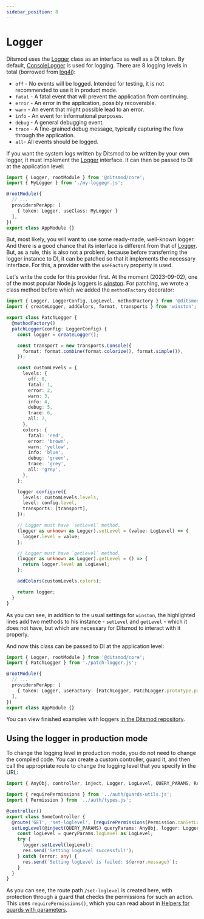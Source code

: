 ```yaml
---
sidebar_position: 8
---
```


# Logger

Ditsmod uses the [Logger][100] class as an interface as well as a DI token. By default, [ConsoleLogger][101] is used for logging. There are 8 logging levels in total (borrowed from [log4j][102]):

- `off` - No events will be logged. Intended for testing, it is not recommended to use it in product mode.
- `fatal` - A fatal event that will prevent the application from continuing.
- `error` - An error in the application, possibly recoverable.
- `warn` - An event that might possible lead to an error.
- `info` - An event for informational purposes.
- `debug` - A general debugging event.
- `trace` - A fine-grained debug message, typically capturing the flow through the application.
- `all`- All events should be logged.

If you want the system logs written by Ditsmod to be written by your own logger, it must implement the [Logger][100] interface. It can then be passed to DI at the application level:

```ts
import { Logger, rootModule } from '@ditsmod/core';
import { MyLogger } from './my-loggegr.js';

@rootModule({
  // ...
  providersPerApp: [
    { token: Logger, useClass: MyLogger }
  ],
})
export class AppModule {}
```

But, most likely, you will want to use some ready-made, well-known logger. And there is a good chance that its interface is different from that of [Logger][100]. But, as a rule, this is also not a problem, because before transferring the logger instance to DI, it can be patched so that it implements the necessary interface. For this, a provider with the `useFactory` property is used.

Let's write the code for this provider first. At the moment (2023-09-02), one of the most popular Node.js loggers is [winston][103]. For patching, we wrote a class method before which we added the `methodFactory` decorator:

```ts {42-44,47-49}
import { Logger, LoggerConfig, LogLevel, methodFactory } from '@ditsmod/core';
import { createLogger, addColors, format, transports } from 'winston';

export class PatchLogger {
  @methodFactory()
  patchLogger(config: LoggerConfig) {
    const logger = createLogger();

    const transport = new transports.Console({
      format: format.combine(format.colorize(), format.simple()),
    });

    const customLevels = {
      levels: {
        off: 0,
        fatal: 1,
        error: 2,
        warn: 3,
        info: 4,
        debug: 5,
        trace: 6,
        all: 7,
      },
      colors: {
        fatal: 'red',
        error: 'brown',
        warn: 'yellow',
        info: 'blue',
        debug: 'green',
        trace: 'grey',
        all: 'grey',
      },
    };

    logger.configure({
      levels: customLevels.levels,
      level: config.level,
      transports: [transport],
    });

    // Logger must have `setLevel` method.
    (logger as unknown as Logger).setLevel = (value: LogLevel) => {
      logger.level = value;
    };

    // Logger must have `getLevel` method.
    (logger as unknown as Logger).getLevel = () => {
      return logger.level as LogLevel;
    };

    addColors(customLevels.colors);

    return logger;
  }
}
```

As you can see, in addition to the usual settings for `winston`, the highlighted lines add two methods to his instance - `setLevel` and `getLevel` - which it does not have, but which are necessary for Ditsmod to interact with it properly.

And now this class can be passed to DI at the application level:

```ts
import { Logger, rootModule } from '@ditsmod/core';
import { PatchLogger } from './patch-logger.js';

@rootModule({
  // ...
  providersPerApp: [
    { token: Logger, useFactory: [PatchLogger, PatchLogger.prototype.patchLogger] }
  ],
})
export class AppModule {}
```

You can view finished examples with loggers [in the Ditsmod repository][104].

## Using the logger in production mode

To change the logging level in production mode, you do not need to change the compiled code. You can create a custom controller, guard it, and then call the appropriate route to change the logging level that you specify in the URL:

```ts
import { AnyObj, controller, inject, Logger, LogLevel, QUERY_PARAMS, Res, route } from '@ditsmod/core';

import { requirePermissions } from '../auth/guards-utils.js';
import { Permission } from '../auth/types.js';

@controller()
export class SomeController {
  @route('GET', 'set-loglevel', [requirePermissions(Permission.canSetLogLevel)])
  setLogLevel(@inject(QUERY_PARAMS) queryParams: AnyObj, logger: Logger, res: Res) {
    const logLevel = queryParams.logLevel as LogLevel;
    try {
      logger.setLevel(logLevel);
      res.send('Setting logLevel successful!');
    } catch (error: any) {
      res.send(`Setting logLevel is failed: ${error.message}`);
    }
  }
}
```

As you can see, the route path `/set-loglevel` is created here, with protection through a guard that checks the permissions for such an action. This uses `requirePermissions()`, which you can read about in [Helpers for guards with parameters][1].





[1]: /components-of-ditsmod-app/guards#helpers-for-guards-with-parameters





[100]: https://github.com/ditsmod/ditsmod/blob/core-2.47.0/packages/core/src/types/logger.ts#L40
[101]: https://github.com/ditsmod/ditsmod/blob/core-2.47.0/packages/core/src/services/console-logger.ts
[102]: https://logging.apache.org/log4j/2.x/log4j-api/apidocs/org/apache/logging/log4j/Level.html
[103]: https://github.com/winstonjs/winston
[104]: https://github.com/ditsmod/ditsmod/tree/core-2.47.0/examples/04-logger/src/app/modules
